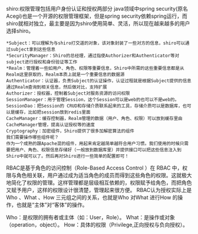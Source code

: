shiro:权限管理包括用户身份认证和授权两部分
    java领域中spring security(原名Acegi)也是一个开源的权限管理框架，但是spring security依赖spring运行，而shiro就相对独立，最主要是因为shiro使用简单、灵活，所以现在越来越多的用户选择shiro。
    
    *Subject：可以理解为与shiro打交道的对象，该对象封装了一些对方的信息，shiro可以通过subject拿到这些信息
    *SecurityManager：Shiro的总经理，通过指使Authorizer和Authenticator等对subject进行授权和身份验证等工作
    *Realm：管理着一些如用户、角色、权限等重要信息，Shiro中所需的这些重要信息都是从Realm这里获取的，Realm本质上就是一个重要信息的数据源
    Authenticator：认证器，负责Subject的认证操作，认证过程就是根据Subject提供的信息通过Realm查询到相关信息，然后做对比，支持扩展
    Authorizer：授权器，控制着Subject对服务资源的访问权限
    SessionManager：用于管理Session，这个Session可以是web的也可以不是web的。
    SessionDao：把Session的 CRUD和存储介质联系起来的工具，存储介质可以是数据库，也可以是缓存，比如把session放到redis里面
    CacheManager：缓存控制器，Realm管理的数据（用户、角色、权限）可以放到缓存里由CacheManager管理，提高认证授权等的速度
    Cryptography：加密组件，Shiro提供了很多加解密算法的组件
    我们需要操作哪些组件呢？
    作为一个成熟的跟Apache混的组件，用起来肯定越简单越符合用户习惯。我们使用的时候只需要把用户、角色、权限信息存储好（一般放到数据库里）并提供接口可以把这些信息注入到Shiro中就可以了。然后再对Shiro进行一些简单的配置即可！
    

RBAC是基于角色的访问控制（Role-Based Access Control ）在 RBAC 中，权限与角色相关联，用户通过成为适当角色的成员而得到这些角色的权限。这就极大地简化了权限的管理。这样管理都是层级相互依赖的，权限赋予给角色，而把角色又赋予用户，这样的权限设计很清楚，管理起来很方便。
RBAC认为授权实际上是Who 、What 、How 三元组之间的关系，也就是Who 对What 进行How 的操作，也就是“主体”对“客体”的操作。

Who：是权限的拥有者或主体（如：User，Role）。
What：是操作或对象（operation，object）。
How：具体的权限（Privilege,正向授权与负向授权）。
